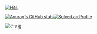 [![Hits](https://hits.seeyoufarm.com/api/count/incr/badge.svg?url=https%3A%2F%2Fgithub.com%2Fgjbae1212%2Fhit-counter&count_bg=%23000000&title_bg=%23555555&icon=&icon_color=%23E7E7E7&title=hits&edge_flat=false)](https://hits.seeyoufarm.com)

[![Anurag's GitHub stats](https://github-readme-stats.vercel.app/api?username=yrrho2)](https://github.com/anuraghazra/github-readme-stats)[![Solved.ac Profile](http://mazassumnida.wtf/api/v2/generate_badge?boj=yrrho2)](https://solved.ac/yrrho2/)

![로고명](https://img.shields.io/badge/JAVA-007396.svg?&style=for-the-badge&logo=JAVA&logoColor=White)
